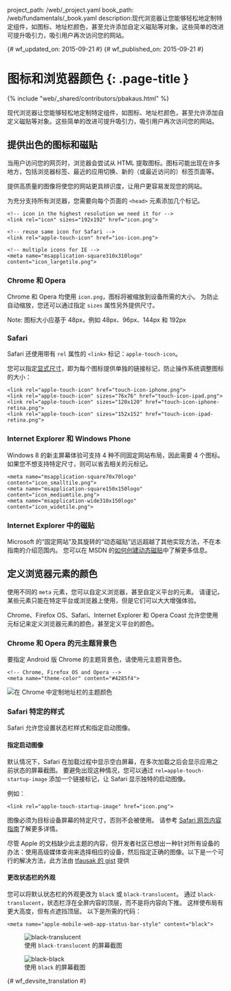 project_path: /web/_project.yaml
book_path: /web/fundamentals/_book.yaml
description:现代浏览器让您能够轻松地定制特定组件，如图标、地址栏颜色，甚至允许添加自定义磁贴等对象。这些简单的改进可提升吸引力，吸引用户再次访问您的网站。


{# wf_updated_on: 2015-09-21 #}
{# wf_published_on: 2015-09-21 #}

# 图标和浏览器颜色 {: .page-title }

{% include "web/_shared/contributors/pbakaus.html" %}

现代浏览器让您能够轻松地定制特定组件，如图标、地址栏颜色，甚至允许添加自定义磁贴等对象。这些简单的改进可提升吸引力，吸引用户再次访问您的网站。


## 提供出色的图标和磁贴 

当用户访问您的网页时，浏览器会尝试从 HTML 提取图标。图标可能出现在许多地方，包括浏览器标签、最近的应用切换、新的（或最近访问的）标签页面等。

提供高质量的图像将使您的网站更具辨识度，让用户更容易发现您的网站。
 

为充分支持所有浏览器，您需要向每个页面的 `<head>` 元素添加几个标记。



    <!-- icon in the highest resolution we need it for -->
    <link rel="icon" sizes="192x192" href="icon.png">
    
    <!-- reuse same icon for Safari -->
    <link rel="apple-touch-icon" href="ios-icon.png">
    
    <!-- multiple icons for IE -->
    <meta name="msapplication-square310x310logo" content="icon_largetile.png">
    

### Chrome 和 Opera

Chrome 和 Opera 均使用 `icon.png`，图标将被缩放到设备所需的大小。
为防止自动缩放，您还可以通过指定 `sizes` 属性另外提供尺寸。



Note: 图标大小应基于 48px，例如 48px、96px、144px 和 192px

### Safari

Safari 还使用带有 `rel` 属性的 `<link>` 标记：`apple-touch-icon`。

您可以指定[显式尺寸](https://developer.apple.com/library/ios/documentation/UserExperience/Conceptual/MobileHIG/IconMatrix.html#//apple_ref/doc/uid/TP40006556-CH27)，即为每个图标提供单独的链接标记，防止操作系统调整图标的大小：




    <link rel="apple-touch-icon" href="touch-icon-iphone.png">
    <link rel="apple-touch-icon" sizes="76x76" href="touch-icon-ipad.png">
    <link rel="apple-touch-icon" sizes="120x120" href="touch-icon-iphone-retina.png">
    <link rel="apple-touch-icon" sizes="152x152" href="touch-icon-ipad-retina.png">
    

### Internet Explorer 和 Windows Phone

Windows 8 的新主屏幕体验可支持 4 种不同固定网站布局，因此需要 4 个图标。
如果您不想支持特定尺寸，则可以省去相关的元标记。



    <meta name="msapplication-square70x70logo" content="icon_smalltile.png">
    <meta name="msapplication-square150x150logo" content="icon_mediumtile.png">
    <meta name="msapplication-wide310x150logo" content="icon_widetile.png">
    

### Internet Explorer 中的磁贴

Microsoft 的“固定网站”及其旋转的“动态磁贴”远远超越了其他实现方法，不在本指南的介绍范围内。
您可以在 MSDN 的[如何创建动态磁贴](//msdn.microsoft.com/en-us/library/ie/dn455115(v=vs.85).aspx)中了解更多信息。




## 定义浏览器元素的颜色

使用不同的 `meta` 元素，您可以自定义浏览器，甚至自定义平台的元素。
请谨记，某些元素只能在特定平台或浏览器上使用，但是它们可以大大增强体验。
 

Chrome、Firefox OS、Safari、Internet Explorer 和 Opera Coast 允许您使用元标记来定义浏览器元素的颜色，甚至定义平台的颜色。


### Chrome 和 Opera 的元主题背景色

要指定 Android 版 Chrome 的主题背景色，请使用元主题背景色。

    <!-- Chrome, Firefox OS and Opera -->
    <meta name="theme-color" content="#4285f4">
    

<img src="imgs/theme-color.png" alt="在 Chrome 中定制地址栏的主题颜色">

### Safari 特定的样式

Safari 允许您设置状态栏样式和指定启动图像。

#### 指定启动图像

默认情况下，Safari 在加载过程中显示空白屏幕，在多次加载之后会显示应用之前状态的屏幕截图。
要避免出现这种情况，您可以通过 `rel=apple-touch-startup-image` 添加一个链接标记，让 Safari 显示独特的启动图像。

例如：


    <link rel="apple-touch-startup-image" href="icon.png">
    

图像必须为目标设备屏幕的特定尺寸，否则不会被使用。
请参考 [Safari 网页内容指南](//developer.apple.com/library/ios/documentation/AppleApplications/Reference/SafariWebContent/ConfiguringWebApplications/ConfiguringWebApplications.html)了解更多详情。



尽管 Apple 的文档缺少此主题的内容，但开发者社区已想出一种针对所有设备的办法：使用高级媒体查询来选择相应的设备，然后指定正确的图像。以下是一个可行的解决方法，此方法由 [tfausak 的 gist](//gist.github.com/tfausak/2222823) 提供


#### 更改状态栏的外观

您可以将默认状态栏的外观更改为 `black` 或 `black-translucent`。
通过 `black-translucent`，状态栏浮在全屏内容的顶层，而不是将内容向下推。
这样使布局有更大高度，但有点遮挡顶层。
以下是所需的代码：


    <meta name="apple-mobile-web-app-status-bar-style" content="black">
    
<div class="attempt-left">
  <figure>
    <img src="imgs/status-bar-translucent.png" srcset="imgs/status-bar-translucent.png 1x, imgs/status-bar-translucent-2x.png 2x" alt="black-translucent">
    <figcaption>使用  <code>black-translucent</code> 的屏幕截图</figcaption>
  </figure>
</div>
<div class="attempt-right">
  <figure>
    <img src="imgs/status-bar-black.png" srcset="imgs/status-bar-black.png 1x, imgs/status-bar-black-2x.png 2x" alt="black-black">
    <figcaption>使用  <code>black</code> 的屏幕截图</figcaption>
  </figure>
</div>

<div style="clear:both;"></div>




{# wf_devsite_translation #}
